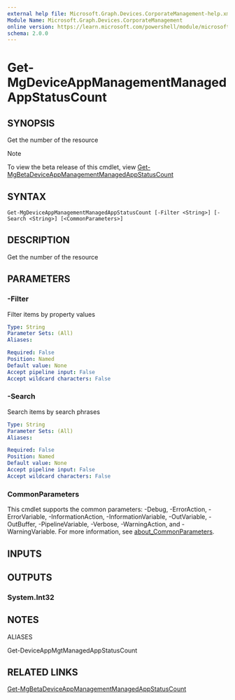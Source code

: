 ```yaml
---
external help file: Microsoft.Graph.Devices.CorporateManagement-help.xml
Module Name: Microsoft.Graph.Devices.CorporateManagement
online version: https://learn.microsoft.com/powershell/module/microsoft.graph.devices.corporatemanagement/get-mgdeviceappmanagementmanagedappstatuscount
schema: 2.0.0
---
```


# Get-MgDeviceAppManagementManagedAppStatusCount

## SYNOPSIS
Get the number of the resource

> [!NOTE]
> To view the beta release of this cmdlet, view [Get-MgBetaDeviceAppManagementManagedAppStatusCount](/powershell/module/Microsoft.Graph.Beta.Devices.CorporateManagement/Get-MgDeviceAppManagementManagedAppStatusCount?view=graph-powershell-beta)

## SYNTAX

```
Get-MgDeviceAppManagementManagedAppStatusCount [-Filter <String>] [-Search <String>] [<CommonParameters>]
```

## DESCRIPTION
Get the number of the resource

## PARAMETERS

### -Filter
Filter items by property values

```yaml
Type: String
Parameter Sets: (All)
Aliases:

Required: False
Position: Named
Default value: None
Accept pipeline input: False
Accept wildcard characters: False
```

### -Search
Search items by search phrases

```yaml
Type: String
Parameter Sets: (All)
Aliases:

Required: False
Position: Named
Default value: None
Accept pipeline input: False
Accept wildcard characters: False
```

### CommonParameters
This cmdlet supports the common parameters: -Debug, -ErrorAction, -ErrorVariable, -InformationAction, -InformationVariable, -OutVariable, -OutBuffer, -PipelineVariable, -Verbose, -WarningAction, and -WarningVariable. For more information, see [about_CommonParameters](http://go.microsoft.com/fwlink/?LinkID=113216).

## INPUTS

## OUTPUTS

### System.Int32
## NOTES

ALIASES

Get-DeviceAppMgtManagedAppStatusCount

## RELATED LINKS
[Get-MgBetaDeviceAppManagementManagedAppStatusCount](/powershell/module/Microsoft.Graph.Beta.Devices.CorporateManagement/Get-MgDeviceAppManagementManagedAppStatusCount?view=graph-powershell-beta)

